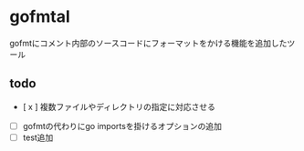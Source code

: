 # gofmtal
gofmtにコメント内部のソースコードにフォーマットをかける機能を追加したツール

## todo
- [ x ] 複数ファイルやディレクトリの指定に対応させる
- [ ] gofmtの代わりにgo importsを掛けるオプションの追加
- [ ] test追加

